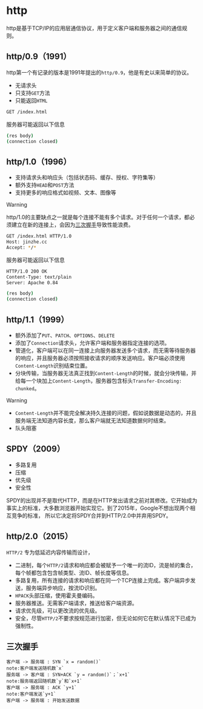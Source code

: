 # http

http是基于TCP/IP的应用层通信协议，用于定义客户端和服务器之间的通信规则。

## http/0.9（1991）

http第一个有记录的版本是1991年提出的`http/0.9`，他是有史以来简单的协议。

- 无请求头
- 只支持`GET`方法
- 只能返回`HTML`

```bash
GET /index.html
```
服务器可能返回以下信息

```bash
(res body)
(connection closed)
```

## http/1.0（1996）

- 支持请求头和响应头（包括状态码、缓存、授权、字符集等）
- 额外支持`HEAD`和`POST`方法
- 支持更多的响应格式如视频、文本、图像等

> [!warning]
> http/1.0的主要缺点之一就是每个连接不能有多个请求。对于任何一个请求，都必须建立在新的连接上，会因为[三次握手](https://www.jinzhe.cc/#/http/index?id=%e4%b8%89%e6%ac%a1%e6%8f%a1%e6%89%8b)导致性能浪费。
> 
```bash
GET /index.html HTTP/1.0
Host: jinzhe.cc
Accept: */*
```
服务器可能返回以下信息

```bash
HTTP/1.0 200 OK 
Content-Type: text/plain
Server: Apache 0.84

(res body)
(connection closed)
```

## http/1.1（1999）

- 额外添加了`PUT`、`PATCH`、`OPTIONS`、`DELETE`
- 添加了`Connection`请求头，允许客户端和服务器指定连接的选项。
- 管道化，客户端可以在同一连接上向服务器发送多个请求，而无需等待服务器的响应，并且服务器必须按照接收请求的顺序发送响应。客户端必须使用`Content-Length`识别结束位置。
- 分块传输，当服务器无法真正找到`Content-Length`的时候，就会分块传输，并给每一个块加上`Content-Length`，服务器包含标头`Transfer-Encoding: chunked`。

> [!warning]
> - `Content-Length`并不能完全解决持久连接的问题，假如说数据是动态的，并且服务端无法知道内容长度，那么客户端就无法知道数据何时结束。
> - 队头阻塞

## SPDY（2009）

- 多路复用
- 压缩
- 优先级
- 安全性

SPDY的出现并不是取代HTTP，而是在HTTP发出请求之前对其修改。它开始成为事实上的标准，大多数浏览器开始实现它。到了2015年，Google不想出现两个相互竞争的标准，
所以它决定将SPDY合并到HTTP/2.0中并弃用SPDY。

## http/2.0（2015）

`HTTP/2` 专为低延迟内容传输而设计，

- 二进制，每个`HTTP/2`请求和响应都会被赋予一个唯一的流ID，流是帧的集合，每个帧都包含包含帧类型、流ID、帧长度等信息。
- 多路复用，所有连接的请求和响应都在同一个TCP连接上完成。客户端异步发送，服务端异步响应，按流ID识别。
- `HPACK`头部压缩，使用霍夫曼编码。
- 服务器推送。无需客户端请求，推送给客户端资源。
- 请求优先级，可以更改流的优先级。
- 安全，尽管`HTTP/2`不要求按规范进行加密，但无论如何它在默认情况下已成为强制性。

## 三次握手

```swimlanes-io
客户端 -> 服务端 : SYN `x = random()`
note:客户端发送随机数`x`
服务端 -> 客户端 : SYN+ACK `y = random()`；`x+1`
note:服务端返回随机数`y`和`x+1`
客户端 -> 服务端 : ACK `y+1`
note:客户端发送`y+1`
客户端 -> 服务端 : 开始发送数据
```
